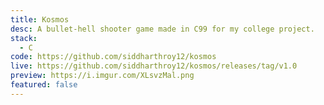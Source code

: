 ```yaml
---
title: Kosmos
desc: A bullet-hell shooter game made in C99 for my college project.
stack:
  - C
code: https://github.com/siddharthroy12/kosmos
live: https://github.com/siddharthroy12/kosmos/releases/tag/v1.0
preview: https://i.imgur.com/XLsvzMal.png
featured: false
---
```

